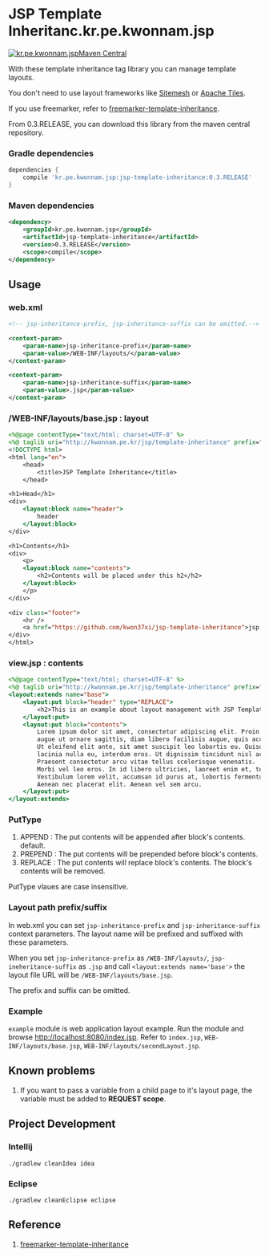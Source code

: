 # JSP Template Inheritanc.kr.pe.kwonnam.jsp
[![kr.pe.kwonnam.jspMaven Central](https://maven-badges.herokuapp.com/maven-central/kr.pe.kwonnam.jsp/jsp-template-inheritance/badge.svg)](https://maven-badges.herokuapp.com/maven-central/kr.pe.kwonnam.jsp/jsp-template-inheritance)

With these template inheritance tag library you can manage template layouts.

You don't need to use layout frameworks like [Sitemesh](http://wiki.sitemesh.org/display/sitemesh/Home) or
[Apache Tiles](http://tiles.apache.org/).

If you use freemarker, refer to [freemarker-template-inheritance](https://github.com/kwon37xi/freemarker-template-inheritance).

From 0.3.RELEASE, you can download this library from the maven central repository.

### Gradle dependencies

```groovy
dependencies {
    compile 'kr.pe.kwonnam.jsp:jsp-template-inheritance:0.3.RELEASE'
}
```

### Maven dependencies

```xml
<dependency>
    <groupId>kr.pe.kwonnam.jsp</groupId>
    <artifactId>jsp-template-inheritance</artifactId>
    <version>0.3.RELEASE</version>
    <scope>compile</scope>
</dependency>
```

## Usage
### web.xml
```xml
<!-- jsp-inheritance-prefix, jsp-inheritance-suffix can be omitted.-->

<context-param>
    <param-name>jsp-inheritance-prefix</param-name>
    <param-value>/WEB-INF/layouts/</param-value>
</context-param>

<context-param>
    <param-name>jsp-inheritance-suffix</param-name>
    <param-value>.jsp</param-value>
</context-param>
```

### /WEB-INF/layouts/base.jsp : layout

```jsp
<%@page contentType="text/html; charset=UTF-8" %>
<%@ taglib uri="http://kwonnam.pe.kr/jsp/template-inheritance" prefix="layout"%>
<!DOCTYPE html>
<html lang="en">
    <head>
        <title>JSP Template Inheritance</title>
    </head>

<h1>Head</h1>
<div>
    <layout:block name="header">
        header
    </layout:block>
</div>

<h1>Contents</h1>
<div>
    <p>
    <layout:block name="contents">
        <h2>Contents will be placed under this h2</h2>
    </layout:block>
    </p>
</div>

<div class="footer">
    <hr />
    <a href="https://github.com/kwon37xi/jsp-template-inheritance">jsp template inheritance example</a>
</div>
</html>
```

### view.jsp : contents

```jsp
<%@page contentType="text/html; charset=UTF-8" %>
<%@ taglib uri="http://kwonnam.pe.kr/jsp/template-inheritance" prefix="layout"%>
<layout:extends name="base">
    <layout:put block="header" type="REPLACE">
        <h2>This is an example about layout management with JSP Template Inheritance</h2>
    </layout:put>
    <layout:put block="contents">
        Lorem ipsum dolor sit amet, consectetur adipiscing elit. Proin porta,
        augue ut ornare sagittis, diam libero facilisis augue, quis accumsan enim velit a mauris.
        Ut eleifend elit ante, sit amet suscipit leo lobortis eu. Quisque vitae lorem feugiat,
        lacinia nulla eu, interdum eros. Ut dignissim tincidunt nisl ac iaculis.
        Praesent consectetur arcu vitae tellus scelerisque venenatis.
        Morbi vel leo eros. In id libero ultricies, laoreet enim et, tempor magna.
        Vestibulum lorem velit, accumsan id purus at, lobortis fermentum diam.
        Aenean nec placerat elit. Aenean vel sem arcu.
    </layout:put>
</layout:extends>
```
### PutType
1. APPEND : The put contents will be appended after block's contents. default.
1. PREPEND : The put contents will be prepended before block's contents.
1. REPLACE : The put contents will replace block's contents. The block's contents will be removed.

PutType vlaues are case insensitive.

### Layout path prefix/suffix

In web.xml you can set `jsp-inheritance-prefix` and `jsp-inheritance-suffix` context parameters.
The layout name will be prefixed and suffixed with these parameters.

When you set `jsp-inheritance-prefix` as `/WEB-INF/layouts/`, `jsp-ineheritance-suffix` as
`.jsp` and call `<layout:extends name='base'>` the layout file URL will be `/WEB-INF/layouts/base.jsp`.

The prefix and suffix can be omitted.

### Example
`example` module is web application layout example. Run the module and browse <http://localhost:8080/index.jsp>.
Refer to `index.jsp`, `WEB-INF/layouts/base.jsp`, `WEB-INF/layouts/secondLayout.jsp`.

## Known problems

1. If you want to pass a variable from a child page to it's layout page, the variable must be added to **REQUEST scope**.

## Project Development
### Intellij
```
./gradlew cleanIdea idea
```
### Eclipse
```
./gradlew cleanEclipse eclipse
```

## Reference

1. [freemarker-template-inheritance](https://github.com/kwon37xi/freemarker-template-inheritance)
